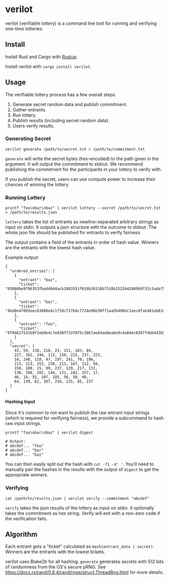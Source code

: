 # verilot

verilot (verifiable lottery) is a command line tool for running and verifying one-time lotteries.

## Install

Install Rust and Cargo with [Rustup](http://rustup.rs).

Install verilot with `cargo install verilot`.

## Usage

The verifiable lottery process has a few overall steps.

1. Generate secret random data and publish commitment.
1. Gather entrants.
1. Run lottery.
1. Publish results (including secret random data).
1. Users verify results.

### Generating Secret

```
verilot generate /path/to/secret.txt > /path/to/commitment.txt
```

`generate` will write the secret bytes (hex-encoded) to the path given in the argument.
It will output the commitment to stdout.
We recommend publishing the commitment for the participants in your lottery to verify with.

If you publish the secret, users can use compute power to increase their chances of winning the lottery.

### Running Lottery

```
printf "foo\nbar\nbaz" | verilot lottery --secret /path/to/secret.txt > /path/to/results.json
```

`lottery` takes the list of entrants as newline-separated arbitrary strings as input on stdin.
It outputs a json structure with the outcome to stdout.
The whole json file should be published for entrants to verify fairness.

The output contains a field of the entrants in order of hash value.
Winners are the entrants with the lowest hash value.

Example output:

```
{
  "ordered_entries": [
    {
      "entrant": "baz",
      "ticket": "030b0be9796353fbadd6d4acb1883551f016b30316b7510b1525642689b9f32c3ada75bb4ba005a4abcf61a8e09ec0c8a2410a0415d0a9642e08b622290a49c8"
    },
    {
      "entrant": "bar",
      "ticket": "4bd8e47093eec63086e4c1f3dc717b4c7724e96b30ff1aa5b498dc1eec8fae461eb81dd6ecedb208bc166f50dc260c9e9f60d3a2cf1e8a15a8f3cba36fd3b247"
    },
    {
      "entrant": "foo",
      "ticket": "9f846275d1b9f2eb9e4c7e830ff33f075c38b7ae84ae8eabe9c4a04ec026ff4bb443b57a5324c0f498adf98c2a5fd35cd638381eaa784ae262248d3e084b1f8e"
    }
  ],
  "secret": [
    43, 59, 138, 218, 23, 151, 103, 84,
    227, 162, 246, 113, 150, 225, 237, 223,
    14, 248, 110, 47, 197, 241, 70, 196,
    213, 113, 253, 230, 211, 167, 112, 94,
    150, 108, 15, 99, 237, 129, 217, 131,
    138, 198, 202, 144, 131, 242, 157, 17,
    46, 14, 55, 107, 185, 58, 38, 40,
    64, 139, 62, 107, 234, 215, 85, 237
  ]
}
```

#### Hashing Input

Since it's common to not want to publish the raw entrant input strings (which is required for verifying fairness), we provide a subcommand to hash raw input strings.

```
printf "foo\nbar\nbaz" | verilot digest

# Output:
# abcdef... "foo"
# abcdef... "bar"
# abcdef... "baz"
```

You can then easily split out the hash with `cut -f1 -d' '`.
You'll need to manually pair the hashes in the results with the output of `digest` to get the appropriate winners.

### Verifying

```
cat /path/to/results.json | verilot verify --commitment "abcdef"
```

`verify` takes the json results of the lottery as input on stdin.
It optionally takes the commitment as hex string.
Verify will exit with a non-zero code if the verification fails.

## Algorithm

Each entrant gets a "ticket" calculated as `Hash(entrant_data | secret)`.
Winners are the entrants with the lowest tickets.

verilot uses Blake2b for all hashing.
`generate` generates secrets with 512 bits of randomness from the OS's secure pRNG.
See https://docs.rs/rand/0.8.4/rand/rngs/struct.ThreadRng.html for more details.
